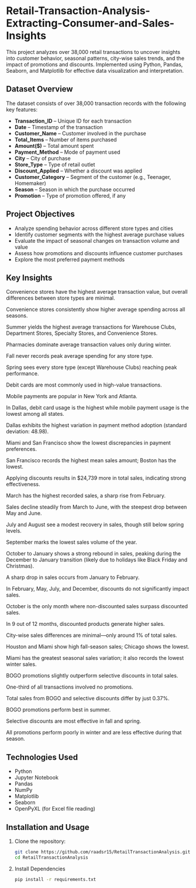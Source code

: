 # Retail-Transaction-Analysis-Extracting-Consumer-and-Sales-Insights
This project analyzes over 38,000 retail transactions to uncover insights into customer behavior, seasonal patterns, city-wise sales trends, and the impact of promotions and discounts. Implemented using Python, Pandas, Seaborn, and Matplotlib for effective data visualization and interpretation.



## Dataset Overview

The dataset consists of over 38,000 transaction records with the following key features:

- **Transaction_ID** – Unique ID for each transaction
- **Date** – Timestamp of the transaction
- **Customer_Name** – Customer involved in the purchase
- **Total_Items** – Number of items purchased
- **Amount($)** – Total amount spent
- **Payment_Method** – Mode of payment used
- **City** – City of purchase
- **Store_Type** – Type of retail outlet
- **Discount_Applied** – Whether a discount was applied
- **Customer_Category** – Segment of the customer (e.g., Teenager, Homemaker)
- **Season** – Season in which the purchase occurred
- **Promotion** – Type of promotion offered, if any

## Project Objectives

- Analyze spending behavior across different store types and cities
- Identify customer segments with the highest average purchase values
- Evaluate the impact of seasonal changes on transaction volume and value
- Assess how promotions and discounts influence customer purchases
- Explore the most preferred payment methods

## Key Insights

Convenience stores have the highest average transaction value, but overall differences between store types are minimal.

Convenience stores consistently show higher average spending across all seasons.

Summer yields the highest average transactions for Warehouse Clubs, Department Stores, Specialty Stores, and Convenience Stores.

Pharmacies dominate average transaction values only during winter.

Fall never records peak average spending for any store type.

Spring sees every store type (except Warehouse Clubs) reaching peak performance.

Debit cards are most commonly used in high-value transactions.

Mobile payments are popular in New York and Atlanta.

In Dallas, debit card usage is the highest while mobile payment usage is the lowest among all states.

Dallas exhibits the highest variation in payment method adoption (standard deviation: 48.98).

Miami and San Francisco show the lowest discrepancies in payment preferences.

San Francisco records the highest mean sales amount; Boston has the lowest.

Applying discounts results in $24,739 more in total sales, indicating strong effectiveness.

March has the highest recorded sales, a sharp rise from February.

Sales decline steadily from March to June, with the steepest drop between May and June.

July and August see a modest recovery in sales, though still below spring levels.

September marks the lowest sales volume of the year.

October to January shows a strong rebound in sales, peaking during the December to January transition (likely due to holidays like Black Friday and Christmas).

A sharp drop in sales occurs from January to February.

In February, May, July, and December, discounts do not significantly impact sales.

October is the only month where non-discounted sales surpass discounted sales.

In 9 out of 12 months, discounted products generate higher sales.

City-wise sales differences are minimal—only around 1% of total sales.

Houston and Miami show high fall-season sales; Chicago shows the lowest.

Miami has the greatest seasonal sales variation; it also records the lowest winter sales.

BOGO promotions slightly outperform selective discounts in total sales.

One-third of all transactions involved no promotions.

Total sales from BOGO and selective discounts differ by just 0.37%.

BOGO promotions perform best in summer.

Selective discounts are most effective in fall and spring.

All promotions perform poorly in winter and are less effective during that season.


## Technologies Used

- Python
- Jupyter Notebook
- Pandas
- NumPy
- Matplotlib
- Seaborn
- OpenPyXL (for Excel file reading)


## Installation and Usage

1. Clone the repository:

   ```bash
   git clone https://github.com/raadsr15/RetailTransactionAnalysis.git
   cd RetailTransactionAnalysis

2. Install Dependencies
    ```bash
    pip install -r requirements.txt
